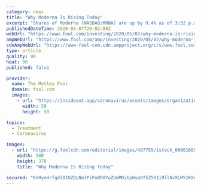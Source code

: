 ```yaml
---
category: news
title: "Why Moderna Is Rising Today"
excerpt: "Shares of Moderna (NASDAQ:MRNA) are up by 9.4% as of 3:32 p.m. EDT on Thursday after the company released its fiscal first-quarter earnings report. However, the company's actual financial results weren't the highlight of its earnings release."
publishedDateTime: 2020-05-07T20:02:00Z
webUrl: "https://www.fool.com/investing/2020/05/07/why-moderna-is-rising-today.aspx"
ampWebUrl: "https://www.fool.com/amp/investing/2020/05/07/why-moderna-is-rising-today.aspx"
cdnAmpWebUrl: "https://www-fool-com.cdn.ampproject.org/c/s/www.fool.com/amp/investing/2020/05/07/why-moderna-is-rising-today.aspx"
type: article
quality: 90
heat: 90
published: false

provider:
  name: The Motley Fool
  domain: fool.com
  images:
    - url: "https://insideout.app/coronavirus/assets/images/organizations/fool.com-50x50.jpg"
      width: 50
      height: 50

topics:
  - Treatment
  - Coronavirus

images:
  - url: "https://g.foolcdn.com/editorial/images/497755/istock_000016851885_large_large.jpg"
    width: 580
    height: 378
    title: "Why Moderna Is Rising Today"

secured: "KnHymdrfgd3OIGZDLNm3PiPoBD0YwZUmMDi6pWyaOfSZSX1i9llNvXLMYzKXnsxY2YOaW0iNLRln+0CQTlU/BS7vvAOwZNh40ZWcn7UajEYWyCQcdxDfaSlttjCeWRVUfXweypFxlpTrGlUb5TP3D3G+ZgAcsV4th4H2+FG5sJQ5Vdkz8VbemGclUJ3Yk3jXbW7DRt3Fd+MXJh0ouc14ubhb6peSM2W7pGD/OWamYUd7Djsex73o+LL+GDf8JRuBDHRRv7OYDqefJptGKbihDGitt4D7BYfwn6hioox2LEEtrzeXkiW5TUnWZ3q0pQMXXO841UDu80SgjMEZmDe7FrvZuNdKHiMPgBhxRhctxQl5xvWXDq4b1bRA3xW4qWvwf5H677rzBD9jtmzH8yYI3HmA2ie10bl/9VP+qKz/kzem5FbjpJi55xqLrnR73IMEK8XZv0M4xckn5dAEvGdogkJIxSsO3ga9paLj4ZqY3l0=;SiiOGKIdaQ630KTvaZ4+cg=="
---
```


